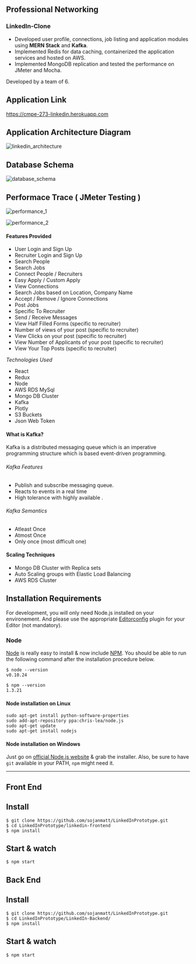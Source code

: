 ## Professional Networking 

### LinkedIn-Clone

 - Developed user profile, connections, job listing and application modules using <b>MERN Stack</b> and <b>Kafka</b>. 
 - Implemented Redis for data caching, containerized the application services and hosted on AWS. 
 - Implemented MongoDB replication and tested the performance on JMeter and Mocha. 

Developed by a team of 6.


## Application Link

https://cmpe-273-linkedin.herokuapp.com

## Application Architecture Diagram
 
![linkedin_architecture](https://user-images.githubusercontent.com/42900784/53458218-0f19f280-39ea-11e9-8a00-84427caba05d.png)

## Database Schema
 
![database_schema](https://user-images.githubusercontent.com/42900784/53458242-2658e000-39ea-11e9-9e82-e1cc1e40c95c.png)


 
## Performace Trace ( JMeter Testing )

![performance_1](https://user-images.githubusercontent.com/42900784/53458300-64560400-39ea-11e9-9da0-3012213e787a.png)



![performance_2](https://user-images.githubusercontent.com/42900784/53458336-86e81d00-39ea-11e9-908e-ddf3528a3c46.png)


 
#### Features Provided

 - User Login and Sign Up
 - Recruiter Login and Sign Up
 - Search People
 - Search Jobs
 - Connect People / Recruiters
 - Easy Apply / Custom Apply
 - View Connections
 - Search Jobs based on Location, Company Name
 - Accept / Remove / Ignore Connections
 - Post Jobs
 - Specific To Recruiter 
 - Send / Receive Messages
 - View Half Filled Forms (specific to recruiter)
 - Number of views of your post (specific to recruiter)
 - View Clicks on your post (specific to recruiter)
 - View Number of Applicants of your post (specific to recruiter)
 - View Your Top Posts (specific to recruiter)
 

*Technologies Used*
 - React
 - Redux
 - Node
 - AWS RDS MySql
 - Mongo DB Cluster
 - Kafka
 - Plotly
 - S3 Buckets
 - Json Web Token
 

#### What is Kafka?
Kafka is a distributed messaging queue which is an imperative programming structure which is based event-driven programming.

###### Kafka Features
- Publish and subscribe messaging queue.
- Reacts to events in a real time
- High tolerance with highly available .

###### Kafka Semantics
- Atleast Once
- Atmost Once
- Only once (most difficult one)

#### Scaling Techniques
- Mongo DB Cluster with Replica sets
- Auto Scaling  groups with Elastic Load Balancing 
- AWS RDS Cluster

## Installation Requirements

For development, you will only need Node.js installed on your environement.
And please use the appropriate [Editorconfig](http://editorconfig.org/) plugin for your Editor (not mandatory).

### Node

[Node](http://nodejs.org/) is really easy to install & now include [NPM](https://npmjs.org/).
You should be able to run the following command after the installation procedure
below.

    $ node --version
    v0.10.24

    $ npm --version
    1.3.21

#### Node installation on Linux

    sudo apt-get install python-software-properties
    sudo add-apt-repository ppa:chris-lea/node.js
    sudo apt-get update
    sudo apt-get install nodejs

#### Node installation on Windows

Just go on [official Node.js website](http://nodejs.org/) & grab the installer.
Also, be sure to have `git` available in your PATH, `npm` might need it.

---

## Front End 
## Install

    $ git clone https://github.com/sojanmatt/LinkedInPrototype.git
    $ cd LinkedInPrototype/linkedin-frontend
    $ npm install

## Start & watch

    $ npm start

    
## Back End 
## Install

    $ git clone https://github.com/sojanmatt/LinkedInPrototype.git
    $ cd LinkedInPrototype/LinkedIn-Backend/
    $ npm install

## Start & watch

    $ npm start
